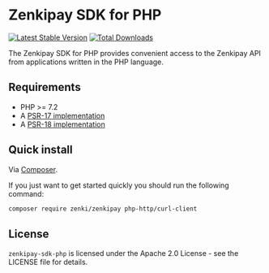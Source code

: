 # Zenkipay SDK for PHP

[![Latest Stable Version](https://poser.pugx.org/zenkifi/zenkipay-sdk-php/v/stable)](https://packagist.org/packages/zenki/zenkipay)
[![Total Downloads](https://poser.pugx.org/zenkifi/zenkipay-sdk-php/downloads)](https://packagist.org/packages/zenki/zenkipay)

The Zenkipay SDK for PHP provides convenient access to the Zenkipay API from applications written in the PHP language.

## Requirements

-   PHP >= 7.2
-   A [PSR-17 implementation](https://packagist.org/providers/psr/http-factory-implementation)
-   A [PSR-18 implementation](https://packagist.org/providers/psr/http-client-implementation)

## Quick install

Via [Composer](https://getcomposer.org).

If you just want to get started quickly you should run the following command:

```bash
composer require zenki/zenkipay php-http/curl-client
```

## License

`zenkipay-sdk-php` is licensed under the Apache 2.0 License - see the LICENSE file for details.
